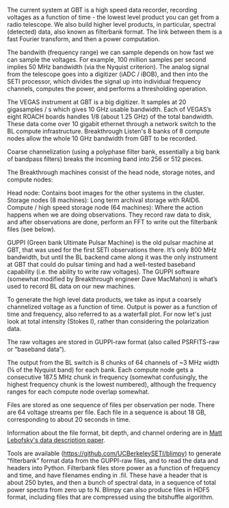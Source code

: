 The current system at GBT is a high speed data recorder, recording voltages as a function of time - the lowest level product you can get from a radio telescope. We also build higher level products, in particular, spectral (detected) data, also known as filterbank format. The link between them is a fast Fourier transform, and then a power computation.

The bandwith (frequency range) we can sample depends on how fast we can sample the voltages. For example, 100 million samples per second implies 50 MHz bandwidth (via the Nyquist criterion). The analog signal from the telescope goes into a digitizer (iADC / iBOB), and then into the SETI processor, which divides the signal up into individual frequency channels, computes the power, and performs a thresholding operation.

The VEGAS instrument at GBT is a big digitizer. It samples at 20 gigasamples / s which gives 10 GHz usable bandwidth. Each of VEGAS’s eight ROACH boards handles 1/8 (about 1.25 GHz) of the total bandwidth. These data come over 10 gigabit ethernet through a network switch to the BL compute infrastructure. Breakthrough Listen's 8 banks of 8 compute nodes allow the whole 10 GHz bandwidth from GBT to be recorded.

Coarse channelization (using a polyphase filter bank, essentially a big bank of bandpass filters) breaks the incoming band into 256 or 512 pieces.

The Breakthrough machines consist of the head node, storage notes, and compute nodes:

Head node: Contains boot images for the other systems in the cluster.
Storage nodes (8 machines): Long term archival storage with RAID6.
Compute / high speed storage node (64 machines): Where the action happens when we are doing observations. They record raw data to disk, and after observations are done, perform an FFT to write out the filterbank files (see below).

GUPPI (Green bank Ultimate Pulsar Machine) is the old pulsar machine at GBT, that was used for the first SETI observations there. It’s only 800 MHz bandwidth, but until the BL backend came along it was the only instrument at GBT that could do pulsar timing and had a well-tested baseband capability (i.e. the ability to write raw voltages). The GUPPI software (somewhat modified by Breakthrough engineer Dave MacMahon) is what’s used to record BL data on our new machines.

To generate the high level data products, we take as input a coarsely channelized voltage as a function of time. Output is power as a function of time and frequency, also referred to as a waterfall plot. For now let's just look at total intensity (Stokes I), rather than considering the polarization data.

The raw voltages are stored in GUPPI-raw format (also called PSRFITS-raw or “baseband data”).

The output from the BL switch is 8 chunks of 64 channels of ~3 MHz width (⅛ of the Nyquist band) for each bank. Each compute node gets a consecutive 187.5 MHz chunk in frequency (somewhat confusingly, the highest frequency chunk is the lowest numbered), although the frequency ranges for each compute node overlap somewhat.

Files are stored as one sequence of files per observation per node. There are 64 voltage streams per file. Each file in a sequence is about 18 GB, corresponding to about 20 seconds in time.

Information about the file format, bit depth, and channel ordering are in [Matt Lebofsky's data description paper](https://arxiv.org/pdf/1906.07391.pdf).

Tools are available (https://github.com/UCBerkeleySETI/blimpy) to generate “filterbank” format data from the GUPPI-raw files, and to read the data and headers into Python. Filterbank files store power as a function of frequency and time, and have filenames ending in .fil. These have a header that is about 250 bytes, and then a bunch of spectral data, in a sequence of total power spectra from zero up to N. Blimpy can also produce files in HDF5 format, including files that are compressed using the bitshuffle algorithm.
